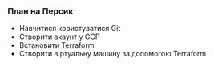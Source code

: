 ### План на Персик
- Навчитися користуватися Git
- Створити акаунт у GCP
- Встановити Terraform
- Створити віртуальну машину за допомогою Terraform

